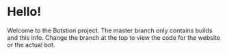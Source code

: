 # Hello!

Welcome to the Botstion project. The master branch only contains builds and this info. Change the branch at the top to view the code for the website or the actual bot.
